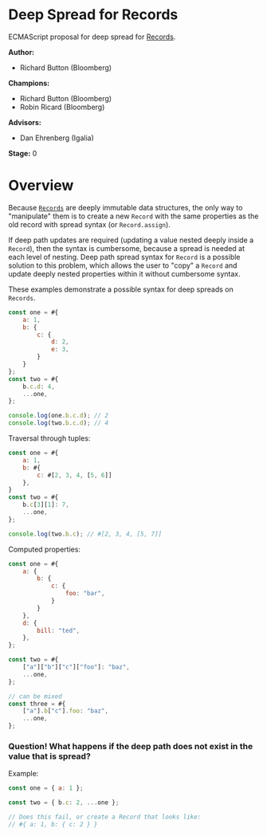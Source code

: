 # Deep Spread for Records

ECMAScript proposal for deep spread for [Records](https://github.com/tc39/proposal-record-tuple).

**Author:**

- Richard Button (Bloomberg)

**Champions:**

- Richard Button (Bloomberg)
- Robin Ricard (Bloomberg)

**Advisors:**

- Dan Ehrenberg (Igalia)

**Stage:** 0

# Overview

Because [`Records`](https://github.com/tc39/proposal-record-tuple) are deeply immutable data structures, the only way to "manipulate" them is to create a new `Record` with the same properties as the old record with spread syntax (or `Record.assign`).

If deep path updates are required (updating a value nested deeply inside a `Record`), then the syntax is
cumbersome, because a spread is needed at each level of nesting. Deep path spread syntax for `Record` is a possible solution to this problem, which allows the user to "copy" a `Record` and update deeply nested
properties within it without cumbersome syntax.

These examples demonstrate a possible syntax for deep spreads on `Records`.

```js
const one = #{
    a: 1,
    b: {
        c: {
            d: 2,
            e: 3,
        }
    }
};
const two = #{
    b.c.d: 4,
    ...one,
};

console.log(one.b.c.d); // 2
console.log(two.b.c.d); // 4
```

Traversal through tuples:

```js
const one = #{
    a: 1,
    b: #{
        c: #[2, 3, 4, [5, 6]]
    },
}
const two = #{
    b.c[3][1]: 7,
    ...one,
};

console.log(two.b.c); // #[2, 3, 4, [5, 7]]
```

Computed properties:

```js
const one = #{
    a: {
        b: {
            c: {
                foo: "bar",
            }
        }
    },
    d: {
        bill: "ted",
    },
};

const two = #{
    ["a"]["b"]["c"]["foo"]: "baz",
    ...one,
};

// can be mixed
const three = #{
    ["a"].b["c"].foo: "baz",
    ...one,
};
```

### Question! What happens if the deep path does not exist in the value that is spread?

Example:

```js
const one = { a: 1 };

const two = { b.c: 2, ...one };

// Does this fail, or create a Record that looks like:
// #{ a: 1, b: { c: 2 } }
```
